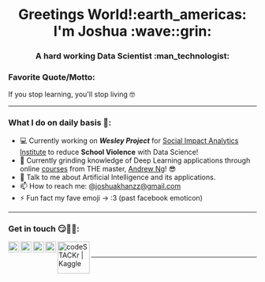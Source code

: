 <h1 align="center">Greetings World!:earth_americas: I'm Joshua :wave::grin:</h1>

<h3 align="center">A hard working Data Scientist :man_technologist:</h3>

### **Favorite Quote/Motto:**
If you stop learning, you'll stop living :nerd_face:

---

### **What I do on daily basis :thinking::**
- :computer: Currently working on  **_Wesley Project_** for [Social Impact Analytics Institute](https://www.siainstitute.org/) to reduce **School Violence** with Data Science!
- 🌱 Currently grinding knowledge of Deep Learning applications through online [courses](https://www.coursera.org/instructor/andrewng) from THE master, [Andrew Ng](https://www.andrewng.org/)! :sunglasses:
- 💬 Talk to me about Artificial Intelligence and its applications.
- 📫 How to reach me: @joshuakhanzz@gmail.com
- ⚡ Fun fact my fave emoji -> :3 (past facebook emoticon)

---

### **Get in touch :smirk::handshake::partying_face::**
[<img align="left" alt="codeSTACKr | LinkedIn" width="22px" src="https://www.flaticon.com/svg/static/icons/svg/174/174857.svg" />](https://www.linkedin.com/in/joshkan/)
[<img align="left" alt="codeSTACKr | Instagram" width="22px" src="https://www.flaticon.com/svg/static/icons/svg/1409/1409946.svg" />](https://www.instagram.com/joshuakan_/)
[<img align="left" alt="codeSTACKr | Discord" width="22px" src="https://www.flaticon.com/svg/static/icons/svg/2111/2111370.svg" />](watanbub#8935)
[<img align="left" alt="codeSTACKr | Medium" width="22px" src="https://www.flaticon.com/svg/static/icons/svg/2111/2111505.svg" />](https://medium.com/@joshuakan_)
[<img align="left" alt="codeSTACKr | Kaggle" width="65px" src="https://upload.wikimedia.org/wikipedia/commons/7/7c/Kaggle_logo.png" />](https://www.kaggle.com/joshuakan)

<br/>

---


